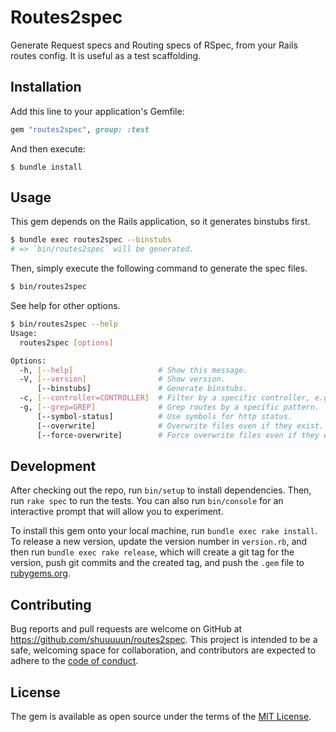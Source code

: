 # Routes2spec

Generate Request specs and Routing specs of RSpec, from your Rails routes config.
It is useful as a test scaffolding.

## Installation

Add this line to your application's Gemfile:

```ruby
gem "routes2spec", group: :test
```

And then execute:

    $ bundle install

## Usage

This gem depends on the Rails application, so it generates binstubs first.
```sh
$ bundle exec routes2spec --binstubs
# => `bin/routes2spec` will be generated.
```

Then, simply execute the following command to generate the spec files.
```sh
$ bin/routes2spec
```

See help for other options.
```sh
$ bin/routes2spec --help
Usage:
  routes2spec [options]

Options:
  -h, [--help]                   # Show this message.
  -V, [--version]                # Show version.
      [--binstubs]               # Generate binstubs.
  -c, [--controller=CONTROLLER]  # Filter by a specific controller, e.g. PostsController or Admin::PostsController.
  -g, [--grep=GREP]              # Grep routes by a specific pattern.
      [--symbol-status]          # Use symbols for http status.
      [--overwrite]              # Overwrite files even if they exist.
      [--force-overwrite]        # Force overwrite files even if they exist.
```

## Development

After checking out the repo, run `bin/setup` to install dependencies. Then, run `rake spec` to run the tests. You can also run `bin/console` for an interactive prompt that will allow you to experiment.

To install this gem onto your local machine, run `bundle exec rake install`. To release a new version, update the version number in `version.rb`, and then run `bundle exec rake release`, which will create a git tag for the version, push git commits and the created tag, and push the `.gem` file to [rubygems.org](https://rubygems.org).

## Contributing

Bug reports and pull requests are welcome on GitHub at https://github.com/shuuuuun/routes2spec. This project is intended to be a safe, welcoming space for collaboration, and contributors are expected to adhere to the [code of conduct](https://github.com/shuuuuun/routes2spec/blob/main/CODE_OF_CONDUCT.md).

## License

The gem is available as open source under the terms of the [MIT License](https://opensource.org/licenses/MIT).
